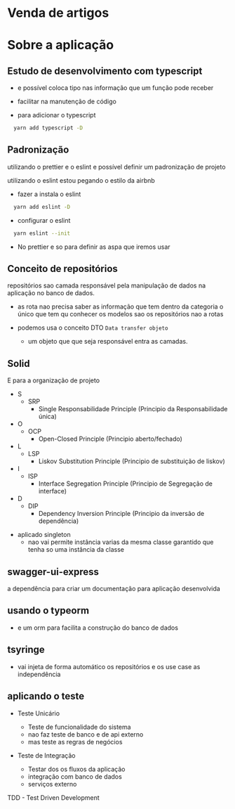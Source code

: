 # Venda de artigos

##

# Sobre a aplicação

## Estudo de desenvolvimento com typescript

- e possível coloca tipo nas informação que um função pode receber
- facilitar na manutenção de código

- para adicionar o typescript

```bash
  yarn add typescript -D
```

## Padronização

utilizando o prettier e o eslint e possível definir um padronização de projeto

utilizando o eslint estou pegando o estilo da airbnb

- fazer a instala o eslint

```bash
  yarn add eslint -D
```

- configurar o eslint

```bash
  yarn eslint --init
```

- No prettier e so para definir as aspa que iremos usar

## Conceito de repositórios

repositórios sao camada responsável pela manipulação de dados na aplicação no banco de dados.

- as rota nao precisa saber as informação que tem dentro da categoria o único que tem qu conhecer os modelos sao os repositórios nao a rotas

- podemos usa o conceito DTO `Data transfer objeto`
  - um objeto que que seja responsável entra as camadas.

## Solid

E para a organização de projeto

- S
  - SRP
    - Single Responsabilidade Principle (Principio da Responsabilidade única)
- O
  - OCP
    - Open-Closed Principle (Principio aberto/fechado)
- L
  - LSP
    - Liskov Substitution Principle (Principio de substituição de liskov)
- I
  - ISP
    - Interface Segregation Principle (Principio de Segregação de interface)
- D
  - DIP
    - Dependency Inversion Principle (Principio da inversão de dependência)

* aplicado singleton
  - nao vai permite instância varias da mesma classe garantido que tenha so uma instância da classe

## swagger-ui-express

a dependência para criar um documentação para aplicação desenvolvida

## usando o typeorm

- e um orm para facilita a construção do banco de dados

## tsyringe

- vai injeta de forma automático os repositórios e os use case as independência

## aplicando o teste

- Teste Unicário

  - Teste de funcionalidade do sistema
  - nao faz teste de banco e de api externo
  - mas teste as regras de negócios

- Teste de Integração
  - Testar dos os fluxos da aplicação
  - integração com banco de dados
  - serviços externo

TDD - Test Driven Development
